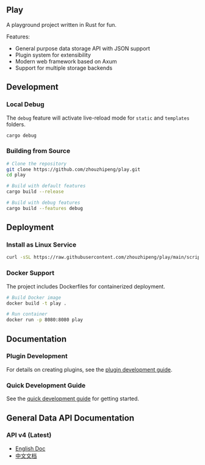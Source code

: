 ## Play
A playground project written in Rust for fun.


Features:
- General purpose data storage API with JSON support
- Plugin system for extensibility
- Modern web framework based on Axum
- Support for multiple storage backends


## Development

### Local Debug
The `debug` feature will activate live-reload mode for `static` and `templates` folders.
```bash
cargo debug
```

### Building from Source
```bash
# Clone the repository
git clone https://github.com/zhouzhipeng/play.git
cd play

# Build with default features
cargo build --release

# Build with debug features
cargo build --features debug
```

## Deployment

### Install as Linux Service
```bash
curl -sSL https://raw.githubusercontent.com/zhouzhipeng/play/main/scripts/install_service.sh | sudo bash
```

### Docker Support
The project includes Dockerfiles for containerized deployment.
```bash
# Build Docker image
docker build -t play .

# Run container
docker run -p 8080:8080 play
```

## Documentation

### Plugin Development
For details on creating plugins, see the [plugin development guide](docs/plugin-dev.md).

### Quick Development Guide
See the [quick development guide](docs/quick_dev.md) for getting started.


## General Data API Documentation
### API v4 (Latest)
* [English Doc](docs/api-v4-doc-en.md)
* [中文文档](docs/api-v4-doc-cn.md)



